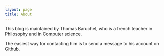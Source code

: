 ```yaml
---
layout: page
title: About
---
```


This blog is maintained by Thomas Baruchel, who is a french teacher in Philosophy and in Computer science.

The easiest way for contacting him is to send a message to his account on Github.
